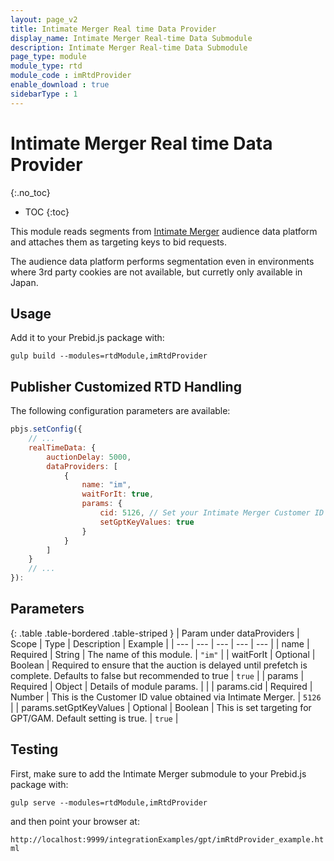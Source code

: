 ```yaml
---
layout: page_v2
title: Intimate Merger Real time Data Provider
display_name: Intimate Merger Real-time Data Submodule
description: Intimate Merger Real-time Data Submodule
page_type: module
module_type: rtd
module_code : imRtdProvider
enable_download : true
sidebarType : 1
---
```


# Intimate Merger Real time Data Provider
{:.no_toc}

* TOC
{:toc}

This module reads segments from [Intimate Merger](https://corp.intimatemerger.com/) audience data platform and attaches them as targeting keys to bid requests.

The audience data platform performs segmentation even in environments where 3rd party cookies are not available, but curretly only available in Japan.

## Usage

Add it to your Prebid.js package with:

`gulp build --modules=rtdModule,imRtdProvider`

## Publisher Customized RTD Handling

The following configuration parameters are available:

```javascript
pbjs.setConfig({
    // ...
    realTimeData: {
        auctionDelay: 5000,
        dataProviders: [
            {
                name: "im",
                waitForIt: true,
                params: {
                    cid: 5126, // Set your Intimate Merger Customer ID here for production
                    setGptKeyValues: true
                }
            }
        ]
    }
    // ...
}):
```

## Parameters

{: .table .table-bordered .table-striped }
| Param under dataProviders | Scope | Type | Description | Example |
| --- | --- | --- | --- | --- |
| name | Required | String | The name of this module. | `"im"` |
| waitForIt | Optional | Boolean | Required to ensure that the auction is delayed until prefetch is complete. Defaults to false but recommended to true | `true` |
| params | Required | Object | Details of module params. | |
| params.cid | Required | Number | This is the Customer ID value obtained via Intimate Merger. | `5126` |
| params.setGptKeyValues | Optional | Boolean | This is set targeting for GPT/GAM. Default setting is true. | `true` |

## Testing

First, make sure to add the Intimate Merger submodule to your Prebid.js package with:

`gulp serve --modules=rtdModule,imRtdProvider`

and then point your browser at:

`http://localhost:9999/integrationExamples/gpt/imRtdProvider_example.html`
